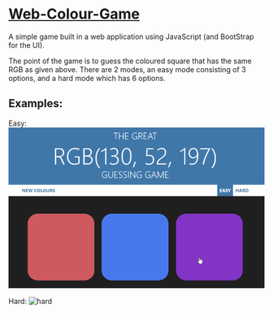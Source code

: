 [Web-Colour-Game](https://github.com/TheLuciferX/Web-Colour-Game)
===============

A simple game built in a web application using JavaScript (and BootStrap for the UI).

The point of the game is to guess the coloured square that has the same RGB as given above.
There are 2 modes, an easy mode consisting of 3 options, and a hard mode which has 6 options.

Examples:
---------
Easy:
![easy](https://github.com/TheLuciferX/Web-Colour-Game/blob/master/gifs/easy.gif)

Hard:
![hard](https://github.com/TheLuciferX/Web-Colour-Game/blob/master/gifs/hard.gif)